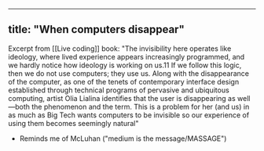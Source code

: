 
---
title: "When computers disappear"
---

Excerpt from [[Live coding]] book:
"The invisibility here operates like ideology, where lived experience appears increasingly programmed, and we hardly notice how ideology is working on us.11 If we follow this logic, then we do not use computers; they use us. Along with the disappearance of the computer, as one of the tenets of contemporary interface design established through technical programs of pervasive and ubiquitous computing, artist Olia Lialina identifies that the user is disappearing as well—both the phenomenon and the term. This is a problem for her (and us) in as much as Big Tech wants computers to be invisible so our experience of using them becomes seemingly natural"
- Reminds me of McLuhan ("medium is the message/MASSAGE")
